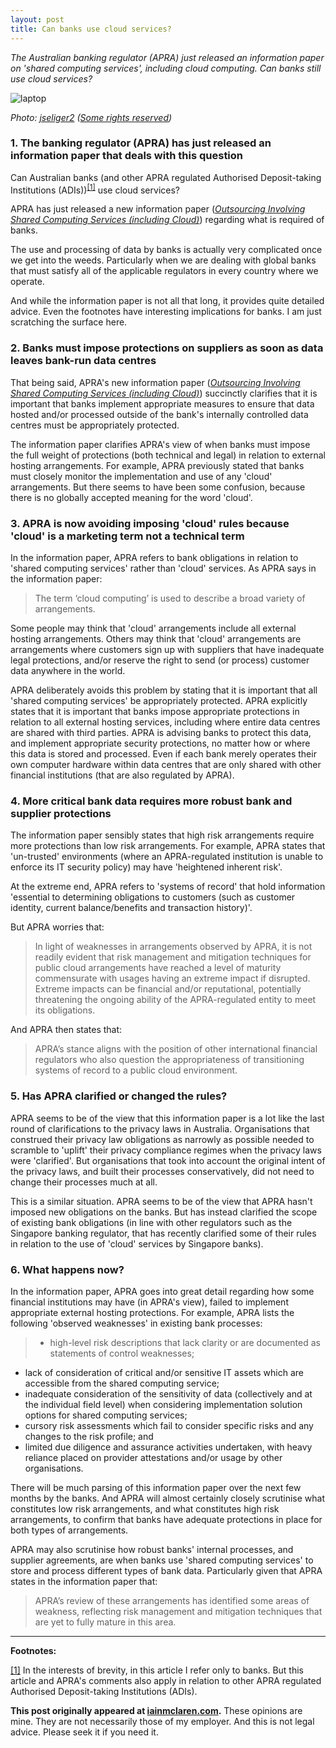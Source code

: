 ```yaml
---
layout: post
title: Can banks use cloud services?
---
```


*The Australian banking regulator (APRA) just released an information paper on 'shared computing services', including cloud computing.  Can banks still use cloud services?*

![laptop](http://iainmclaren.com/public/images/2015-07-10-laptop.jpg)

*Photo: [jseliger2](https://www.flickr.com/photos/91262622@N02/) ([Some rights reserved](https://creativecommons.org/licenses/by/2.0/))*

### 1. The banking regulator (APRA) has just released an information paper that deals with this question

Can Australian banks (and other APRA regulated Authorised Deposit-taking Institutions (ADIs))<sup><a href="#fn1" id="r1">[1]</a></sup> use cloud services?

APRA has just released a new information paper ([*Outsourcing Involving Shared Computing Services (including Cloud)*](http://www.apra.gov.au/AboutAPRA/Documents/Information-Paper-Outsourcing-Involving-Shared-Computing-Services.pdf)) regarding what is required of banks.  

The use and processing of data by banks is actually very complicated once we get into the weeds.  Particularly when we are dealing with global banks that must satisfy all of the applicable regulators in every country where we operate.  

And while the information paper is not all that long, it provides quite detailed advice.  Even the footnotes have interesting implications for banks.  I am just scratching the surface here.

### 2. Banks must impose protections on suppliers as soon as data leaves bank-run data centres

That being said, APRA's new information paper ([*Outsourcing Involving Shared Computing Services (including Cloud)*](http://www.apra.gov.au/AboutAPRA/Documents/Information-Paper-Outsourcing-Involving-Shared-Computing-Services.pdf)) succinctly clarifies that it is important that banks implement appropriate measures to ensure that data hosted and/or processed outside of the bank's internally controlled data centres must be appropriately protected. 

The information paper clarifies APRA's view of when banks must impose the full weight of protections (both technical and legal) in relation to external hosting arrangements.  For example, APRA previously stated that banks must closely monitor the implementation and use of any 'cloud' arrangements.  But there seems to have been some confusion, because there is no globally accepted meaning for the word 'cloud'.

### 3. APRA is now avoiding imposing 'cloud' rules because 'cloud' is a marketing term not a technical term

In the information paper, APRA refers to bank obligations in relation to 'shared computing services' rather than 'cloud' services.  As APRA says in the information paper:

> The term ‘cloud computing’ is used to
describe a broad variety of arrangements. 

Some people may think that 'cloud' arrangements include all external hosting arrangements.  Others may think that 'cloud' arrangements are arrangements where customers sign up with suppliers that have inadequate legal protections, and/or reserve the right to send (or process) customer data anywhere in the world.

APRA deliberately avoids this problem by stating that it is important that all 'shared computing services' be appropriately protected.  APRA explicitly states that it is important that banks impose appropriate protections in relation to all external hosting services, including where entire data centres are shared with third parties.  APRA is advising banks to protect this data, and implement appropriate security protections, no matter how or where this data is stored and processed.  Even if each bank merely operates their own computer hardware within data centres that are only shared with other financial institutions (that are also regulated by APRA).

### 4. More critical bank data requires more robust bank and supplier protections

The information paper sensibly states that high risk arrangements require more protections than low risk arrangements. For example, APRA states that 'un-trusted' environments (where an APRA-regulated institution is unable to enforce its IT security policy) may have 'heightened inherent risk'.  

At the extreme end, APRA refers to 'systems of record' that hold information 'essential to determining obligations to customers (such as customer identity, current balance/benefits and transaction history)'.  

But APRA worries that:

> In light of weaknesses in arrangements observed
by APRA, it is not readily evident that risk
management and mitigation techniques for public
cloud arrangements have reached a level of
maturity commensurate with usages having an
extreme impact if disrupted.  Extreme impacts can be financial and/or reputational, potentially threatening the ongoing ability of the APRA-regulated entity to meet its obligations.

And APRA then states that:

> APRA’s stance aligns with the position of other
international financial regulators who also
question the appropriateness of transitioning
systems of record to a public cloud environment.

### 5. Has APRA clarified or changed the rules?

APRA seems to be of the view that this information paper is a lot like the last round of clarifications to the privacy laws in Australia.  Organisations that construed their privacy law obligations as narrowly as possible needed to scramble to 'uplift' their privacy compliance regimes when the privacy laws were 'clarified'.  But organisations that took into account the original intent of the privacy laws, and built their processes conservatively, did not need to change their processes much at all.

This is a similar situation.  APRA seems to be of the view that APRA hasn't imposed new obligations on the banks.  But has instead clarified the scope of existing bank obligations (in line with other regulators such as the Singapore banking regulator, that has recently clarified some of their rules in relation to the use of 'cloud' services by Singapore banks).  

### 6. What happens now?

In the information paper, APRA goes into great detail regarding how some financial institutions may have (in APRA's view), failed to implement appropriate external hosting protections.  For example, APRA lists the following 'observed weaknesses' in existing bank processes:
> - high-level risk descriptions that lack clarity or are documented as statements of control weaknesses;
- lack of consideration of critical and/or sensitive IT assets which are accessible from the shared computing service;
- inadequate consideration of the sensitivity of data (collectively and at the individual field level) when considering implementation solution options for shared computing services;
- cursory risk assessments which fail to consider specific risks and any changes to the risk profile; and
- limited due diligence and assurance activities undertaken, with heavy reliance placed on provider attestations and/or usage by other organisations.

There will be much parsing of this information paper over the next few months by the banks.  And APRA will almost certainly closely scrutinise what constitutes low risk arrangements, and what constitutes high risk arrangements, to confirm that banks have adequate protections in place for both types of arrangements.  

APRA may also scrutinise how robust banks' internal processes, and supplier agreements, are when banks use 'shared computing services' to store and process different types of bank data.  Particularly given that APRA states in the information paper that:

> APRA’s review of these arrangements has identified some areas of weakness, reflecting risk management and mitigation techniques that are yet to fully mature in this area.

---

**Footnotes:**

<p id="fn1"><a href="#r1">[1]</a> In the interests of brevity, in this article I refer only to banks.  But this article and APRA's comments also apply in relation to other APRA regulated Authorised Deposit-taking Institutions (ADIs).

**This post originally appeared at [iainmclaren.com](http://iainmclaren.com).**  These opinions are mine.  They are not necessarily those of my employer. And this is not legal advice.  Please seek it if you need it.
